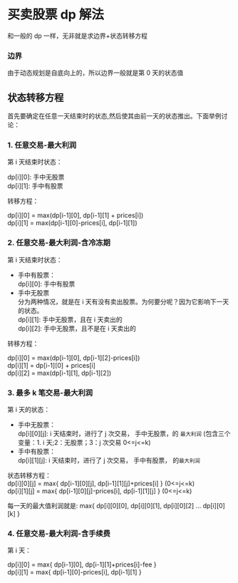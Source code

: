 # 买卖股票 dp 解法

和一般的 dp 一样，无非就是求边界+状态转移方程

### 边界

由于动态规划是自底向上的，所以边界一般就是第 0 天的状态值

## 状态转移方程

首先要确定在任意一天结束时的状态,然后使其由前一天的状态推出。下面举例讨论：

### 1. 任意交易-最大利润

第 i 天结束时状态：

dp[i][0]: 手中无股票  
dp[i][1]: 手中有股票

转移方程：

dp[i][0] = max(dp[i-1][0], dp[i-1][1] + prices[i])  
dp[i][1] = max(dp[i-1][0]-prices[i], dp[i-1][1])

### 2. 任意交易-最大利润-含冷冻期

第 i 天结束时状态：

- 手中有股票：  
  dp[i][0]: 手中有股票
- 手中无股票  
   分为两种情况，就是在 i 天有没有卖出股票。为何要分呢？因为它影响下一天的状态。  
   dp[i][1]: 手中无股票，且在 i 天卖出的  
   dp[i][2]: 手中无股票，且不是在 i 天卖出的

转移方程：

dp[i][0] = max(dp[i-1][0], dp[i-1][2]-prices[i])  
dp[i][1] = dp[i-1][0] + prices[i]  
dp[i][2] = max(dp[i-1][1], dp[i-1][2])

### 3. 最多 k 笔交易-最大利润

第 i 天的状态：

- 手中无股票：  
  dp[i][0][j]: i 天结束时，进行了 j 次交易， 手中无股票，的 `最大利润` (包含三个变量：1. i 天;2：无股票；3：j 次交易 0<=j<=k)
- 手中有股票：  
  dp[i][1][j]: i 天结束时，进行了 j 次交易， 手中有股票， 的`最大利润`

状态转移方程：  
dp[i][0][j] = max{ dp[i-1][0][j], dp[i-1][1][j]+prices[i] } (0<=j<=k)  
dp[i][1][j] = max{ dp[i-1][0][j]-prices[i], dp[i-1][1][j] } (0<=j<=k)

每一天的最大值利润就是: max{ dp[i][0][0], dp[i][0][1], dp[i][0][2] ... dp[i][0][k] }

### 4. 任意交易-最大利润-含手续费

第 i 天：

dp[i][0] = max{ dp[i-1][0], dp[i-1][1]+prices[i]-fee }  
dp[i][1] = max{ dp[i-1][0]-prices[i], dp[i-1][1] }
